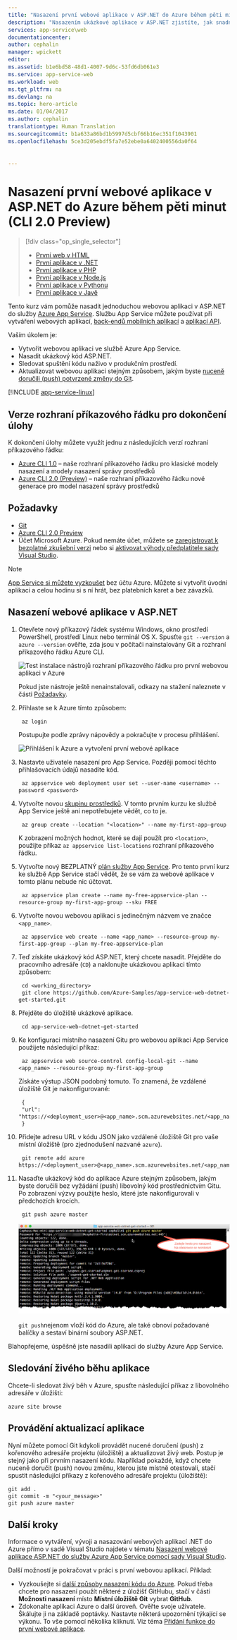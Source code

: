 ```yaml
---
title: "Nasazení první webové aplikace v ASP.NET do Azure během pěti minut (CLI 2.0 Preview) | Dokumentace Microsoftu"
description: "Nasazením ukázkové aplikace v ASP.NET zjistíte, jak snadné je spustit webové aplikace ve službě App Service. Pusťte se hned do skutečného vývoje. Výsledky uvidíte okamžitě."
services: app-service\web
documentationcenter: 
author: cephalin
manager: wpickett
editor: 
ms.assetid: b1e6bd58-48d1-4007-9d6c-53fd6db061e3
ms.service: app-service-web
ms.workload: web
ms.tgt_pltfrm: na
ms.devlang: na
ms.topic: hero-article
ms.date: 01/04/2017
ms.author: cephalin
translationtype: Human Translation
ms.sourcegitcommit: b1a633a86bd1b5997d5cbf66b16ec351f1043901
ms.openlocfilehash: 5ce3d205ebdf5fa7e52ebe0a6402400556da0f64


---
```

# <a name="deploy-your-first-aspnet-web-app-to-azure-in-five-minutes-cli-20-preview"></a>Nasazení první webové aplikace v ASP.NET do Azure během pěti minut (CLI 2.0 Preview)

> [!div class="op_single_selector"]
> * [První web v HTML](app-service-web-get-started-html.md)
> * [První aplikace v .NET](app-service-web-get-started-dotnet.md)
> * [První aplikace v PHP](app-service-web-get-started-php.md)
> * [První aplikace v Node.js](app-service-web-get-started-nodejs.md)
> * [První aplikace v Pythonu](app-service-web-get-started-python.md)
> * [První aplikace v Javě](app-service-web-get-started-java.md)
> 
> 

Tento kurz vám pomůže nasadit jednoduchou webovou aplikaci v ASP.NET do služby [Azure App Service](../app-service/app-service-value-prop-what-is.md).
Službu App Service můžete používat při vytváření webových aplikací, [back-endů mobilních aplikací](/documentation/learning-paths/appservice-mobileapps/) a [aplikací API](../app-service-api/app-service-api-apps-why-best-platform.md).

Vaším úkolem je: 

* Vytvořit webovou aplikaci ve službě Azure App Service.
* Nasadit ukázkový kód ASP.NET.
* Sledovat spuštění kódu naživo v produkčním prostředí.
* Aktualizovat webovou aplikaci stejným způsobem, jakým byste [nuceně doručili (push) potvrzené změny do Git](https://git-scm.com/docs/git-push).

[!INCLUDE [app-service-linux](../../includes/app-service-linux.md)]

## <a name="cli-versions-to-complete-the-task"></a>Verze rozhraní příkazového řádku pro dokončení úlohy

K dokončení úlohy můžete využít jednu z následujících verzí rozhraní příkazového řádku:

- [Azure CLI 1.0](app-service-web-get-started-dotnet-cli-nodejs.md) – naše rozhraní příkazového řádku pro klasické modely nasazení a modely nasazení správy prostředků
- [Azure CLI 2.0 (Preview)](app-service-web-get-started-dotnet.md) – naše rozhraní příkazového řádku nové generace pro model nasazení správy prostředků

## <a name="prerequisites"></a>Požadavky
* [Git](http://www.git-scm.com/downloads)
* [Azure CLI 2.0 Preview](/cli/azure/install-az-cli2)
* Účet Microsoft Azure. Pokud nemáte účet, můžete se [zaregistrovat k bezplatné zkušební verzi](https://azure.microsoft.com/pricing/free-trial/?WT.mc_id=A261C142F) nebo si [aktivovat výhody předplatitele sady Visual Studio](https://azure.microsoft.com/pricing/member-offers/msdn-benefits-details/?WT.mc_id=A261C142F).

> [!NOTE]
> [App Service si můžete vyzkoušet](https://azure.microsoft.com/try/app-service/) bez účtu Azure. Můžete si vytvořit úvodní aplikaci a celou hodinu si s ní hrát, bez platebních karet a bez závazků.
> 
> 

## <a name="deploy-an-aspnet-web-app"></a>Nasazení webové aplikace v ASP.NET
1. Otevřete nový příkazový řádek systému Windows, okno prostředí PowerShell, prostředí Linux nebo terminál OS X. Spusťte `git --version` a `azure --version` ověřte, zda jsou v počítači nainstalovány Git a rozhraní příkazového řádku Azure CLI.
   
    ![Test instalace nástrojů rozhraní příkazového řádku pro první webovou aplikaci v Azure](./media/app-service-web-get-started-languages/1-test-tools-2.0.png)
   
    Pokud jste nástroje ještě nenainstalovali, odkazy na stažení naleznete v části [Požadavky](#Prerequisites).
2. Přihlaste se k Azure tímto způsobem:
   
        az login
   
    Postupujte podle zprávy nápovědy a pokračujte v procesu přihlášení.
   
    ![Přihlášení k Azure a vytvoření první webové aplikace](./media/app-service-web-get-started-languages/3-azure-login-2.0.png)

3. Nastavte uživatele nasazení pro App Service. Později pomocí těchto přihlašovacích údajů nasadíte kód.
   
        az appservice web deployment user set --user-name <username> --password <password>

3. Vytvořte novou [skupinu prostředků](../azure-resource-manager/resource-group-overview.md). V tomto prvním kurzu ke službě App Service ještě ani nepotřebujete vědět, co to je.

        az group create --location "<location>" --name my-first-app-group

    K zobrazení možných hodnot, které se dají použít pro `<location>`, použijte příkaz `az appservice list-locations` rozhraní příkazového řádku.

3. Vytvořte nový BEZPLATNÝ [plán služby App Service](../app-service/azure-web-sites-web-hosting-plans-in-depth-overview.md). Pro tento první kurz ke službě App Service stačí vědět, že se vám za webové aplikace v tomto plánu nebude nic účtovat.

        az appservice plan create --name my-free-appservice-plan --resource-group my-first-app-group --sku FREE

4. Vytvořte novou webovou aplikaci s jedinečným názvem ve značce `<app_name>`.

        az appservice web create --name <app_name> --resource-group my-first-app-group --plan my-free-appservice-plan

4. Teď získáte ukázkový kód ASP.NET, který chcete nasadit. Přejděte do pracovního adresáře (`CD`) a naklonujte ukázkovou aplikaci tímto způsobem:
   
        cd <working_directory>
        git clone https://github.com/Azure-Samples/app-service-web-dotnet-get-started.git

5. Přejděte do úložiště ukázkové aplikace. 
   
        cd app-service-web-dotnet-get-started
5. Ke konfiguraci místního nasazení Gitu pro webovou aplikaci App Service použijete následující příkaz:

        az appservice web source-control config-local-git --name <app_name> --resource-group my-first-app-group

    Získáte výstup JSON podobný tomuto. To znamená, že vzdálené úložiště Git je nakonfigurované:

        {
        "url": "https://<deployment_user>@<app_name>.scm.azurewebsites.net/<app_name>.git"
        }

6. Přidejte adresu URL v kódu JSON jako vzdálené úložiště Git pro vaše místní úložiště (pro zjednodušení nazvané `azure`).

        git remote add azure https://<deployment_user>@<app_name>.scm.azurewebsites.net/<app_name>.git
   
7. Nasaďte ukázkový kód do aplikace Azure stejným způsobem, jakým byste doručili bez vyžádání (push) libovolný kód prostřednictvím Gitu. Po zobrazení výzvy použijte heslo, které jste nakonfigurovali v předchozích krocích.
   
        git push azure master
   
    ![Nucené doručení (push) kódu do první webové aplikace v Azure](./media/app-service-web-get-started-languages/dotnet-git-push.png)
   
    `git push`nejenom vloží kód do Azure, ale také obnoví požadované balíčky a sestaví binární soubory ASP.NET. 

Blahopřejeme, úspěšně jste nasadili aplikaci do služby Azure App Service.

## <a name="see-your-app-running-live"></a>Sledování živého běhu aplikace
Chcete-li sledovat živý běh v Azure, spusťte následující příkaz z libovolného adresáře v úložišti:

    azure site browse

## <a name="make-updates-to-your-app"></a>Provádění aktualizací aplikace
Nyní můžete pomocí Git kdykoli provádět nucené doručení (push) z kořenového adresáře projektu (úložiště) a aktualizovat živý web. Postup je stejný jako při prvním nasazení kódu. Například pokaždé, když chcete nuceně doručit (push) novou změnu, kterou jste místně otestovali, stačí spustit následující příkazy z kořenového adresáře projektu (úložiště):

    git add .
    git commit -m "<your_message>"
    git push azure master


## <a name="next-steps"></a>Další kroky
Informace o vytváření, vývoji a nasazování webových aplikací .NET do Azure přímo v sadě Visual Studio najdete v tématu [Nasazení webové aplikace ASP.NET do služby Azure App Service pomocí sady Visual Studio](web-sites-dotnet-get-started.md).

Další možností je pokračovat v práci s první webovou aplikací. Příklad:

* Vyzkoušejte si [další způsoby nasazení kódu do Azure](web-sites-deploy.md). Pokud třeba chcete pro nasazení použít některé z úložišť GitHubu, stačí v části **Možnosti nasazení** místo **Místní úložiště Git** vybrat **GitHub**.
* Zdokonalte aplikaci Azure o další úroveň. Ověřte svoje uživatele. Škálujte ji na základě poptávky. Nastavte některá upozornění týkající se výkonu. To vše pomocí několika kliknutí. Viz téma [Přidání funkce do první webové aplikace](app-service-web-get-started-2.md).




<!--HONumber=Jan17_HO3-->


